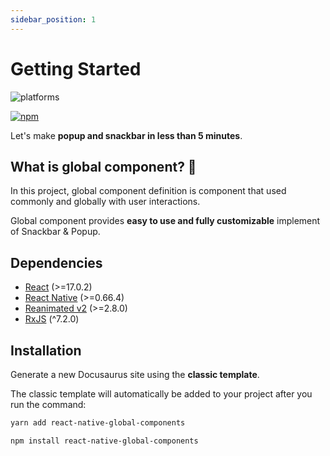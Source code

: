 ```yaml
---
sidebar_position: 1
---
```


# Getting Started

![platforms](https://img.shields.io/badge/platforms-Android%20%7C%20iOS-brightgreen.svg?style=flat-square&colorB=191A17)

[![npm](https://img.shields.io/npm/v/react-native-global-components.svg?style=flat-square)](https://www.npmjs.com/package/react-native-global-components)

Let's make **popup and snackbar in less than 5 minutes**.

## What is global component? 🤔

In this project, global component definition is component that used commonly and globally with user interactions.

Global component provides **easy to use and fully customizable** implement of Snackbar & Popup.

## Dependencies

- [React](https://reactjs.org/) (>=17.0.2)
- [React Native](https://reactnative.dev/) (>=0.66.4)
- [Reanimated v2](https://docs.swmansion.com/react-native-reanimated/) (>=2.8.0)
- [RxJS](https://rxjs.dev/) (^7.2.0)

## Installation

Generate a new Docusaurus site using the **classic template**.

The classic template will automatically be added to your project after you run the command:

```bash
yarn add react-native-global-components
```

```bash
npm install react-native-global-components
```

<!-- if

You can type this command into Command Prompt, Powershell, Terminal, or any other integrated terminal of your code editor.

The command also installs all necessary dependencies you need to run Docusaurus. -->

<!--
## Start your site

Run the development server:

```bash
cd my-website
npm run start
```

The `cd` command changes the directory you're working with. In order to work with your newly created Docusaurus site, you'll need to navigate the terminal there.

The `npm run start` command builds your website locally and serves it through a development server, ready for you to view at http://localhost:3000/.

Open `docs/intro.md` (this page) and edit some lines: the site **reloads automatically** and displays your changes. -->

